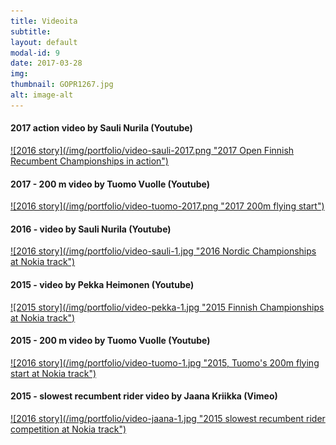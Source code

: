 ```yaml
---
title: Videoita
subtitle: 
layout: default
modal-id: 9
date: 2017-03-28
img: 
thumbnail: GOPR1267.jpg
alt: image-alt
---
```


#### 2017 action video by Sauli Nurila (Youtube)
<a href="https://youtu.be/CIM8pZFYsf0" target="_blank">
    ![2016 story](/img/portfolio/video-sauli-2017.png "2017 Open Finnish Recumbent Championships in action")
</a>

#### 2017 - 200 m video by Tuomo Vuolle (Youtube)
<a href="https://www.youtube.com/watch?v=XcOQyducRKY" target="_blank">
    ![2016 story](/img/portfolio/video-tuomo-2017.png "2017 200m flying start")
</a>

#### 2016 - video by Sauli Nurila (Youtube)
<a href="https://youtu.be/sWfOTI_27Nw" target="_blank">
    ![2016 story](/img/portfolio/video-sauli-1.jpg "2016 Nordic Championships at Nokia track")
</a>

#### 2015 - video by Pekka Heimonen (Youtube)
<a href="https://youtu.be/SVCqY84K0jg" target="_blank">
    ![2015 story](/img/portfolio/video-pekka-1.jpg "2015 Finnish Championships at Nokia track")
</a>

#### 2015 - 200 m video by Tuomo Vuolle (Youtube)
<a href="https://youtu.be/PmbL0s-vzXU" target="_blank">
    ![2016 story](/img/portfolio/video-tuomo-1.jpg "2015, Tuomo's 200m flying start at Nokia track")
</a>

#### 2015 - slowest recumbent rider video by Jaana Kriikka (Vimeo)
<a href="https://vimeo.com/135364058" target="_blank">
    ![2016 story](/img/portfolio/video-jaana-1.jpg "2015 slowest recumbent rider competition at Nokia track")
</a>
